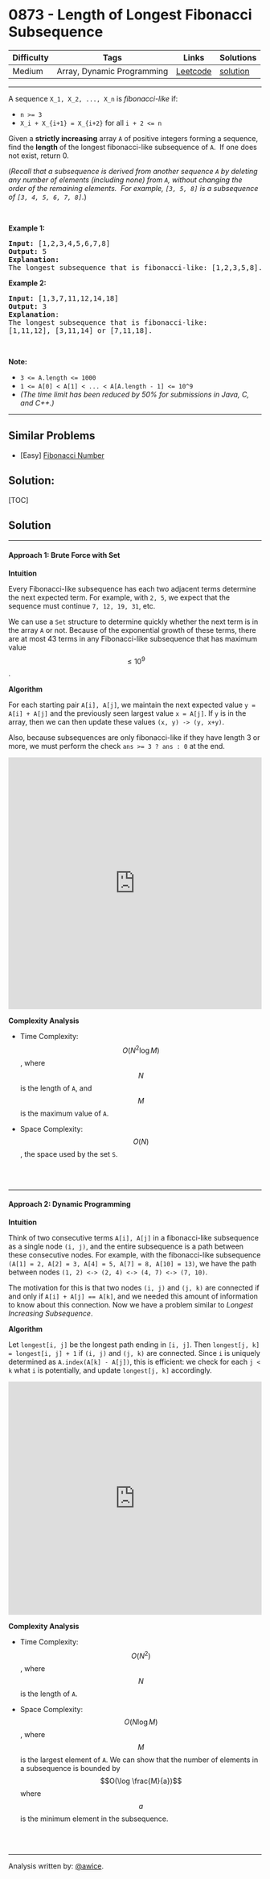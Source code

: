 # 0873 - Length of Longest Fibonacci Subsequence

Difficulty  | Tags | Links | Solutions
----------- | ---- | ----- | -----
Medium | Array, Dynamic Programming | [Leetcode](https://leetcode.com/problems/length-of-longest-fibonacci-subsequence) | [solution](https://leetcode.com/problems/length-of-longest-fibonacci-subsequence/solution/)


-----------

<p>A sequence <code>X_1, X_2, ..., X_n</code>&nbsp;is <em>fibonacci-like</em> if:</p>

<ul>
	<li><code>n &gt;= 3</code></li>
	<li><code>X_i + X_{i+1} = X_{i+2}</code>&nbsp;for all&nbsp;<code>i + 2 &lt;= n</code></li>
</ul>

<p>Given a <b>strictly increasing</b>&nbsp;array&nbsp;<code>A</code> of positive integers forming a sequence, find the <strong>length</strong> of the longest fibonacci-like subsequence of <code>A</code>.&nbsp; If one does not exist, return 0.</p>

<p>(<em>Recall that a subsequence is derived from another sequence <code>A</code> by&nbsp;deleting any number of&nbsp;elements (including none)&nbsp;from <code>A</code>, without changing the order of the remaining elements.&nbsp; For example, <code>[3, 5, 8]</code> is a subsequence of <code>[3, 4, 5, 6, 7, 8]</code>.</em>)</p>

<p>&nbsp;</p>

<ul>
</ul>

<p><strong>Example 1:</strong></p>

<pre>
<strong>Input: </strong>[1,2,3,4,5,6,7,8]
<strong>Output: </strong>5
<strong>Explanation:
</strong>The longest subsequence that is fibonacci-like: [1,2,3,5,8].
</pre>

<p><strong>Example 2:</strong></p>

<pre>
<strong>Input: </strong>[1,3,7,11,12,14,18]
<strong>Output: </strong>3
<strong>Explanation</strong>:
The longest subsequence that is fibonacci-like:
[1,11,12], [3,11,14] or [7,11,18].
</pre>

<p>&nbsp;</p>

<p><strong>Note:</strong></p>

<ul>
	<li><code>3 &lt;= A.length &lt;= 1000</code></li>
	<li><code>1 &lt;= A[0] &lt; A[1] &lt; ... &lt; A[A.length - 1] &lt;= 10^9</code></li>
	<li><em>(The time limit has been reduced by 50% for submissions in Java, C, and C++.)</em></li>
</ul>


-----------


## Similar Problems

- [Easy] [Fibonacci Number](fibonacci-number)




## Solution:

[TOC]

## Solution
---
#### Approach 1: Brute Force with Set

**Intuition**

Every Fibonacci-like subsequence has each two adjacent terms determine the next expected term.  For example, with `2, 5`, we expect that the sequence must continue `7, 12, 19, 31`, etc.

We can use a `Set` structure to determine quickly whether the next term is in the array `A` or not.  Because of the exponential growth of these terms, there are at most 43 terms in any Fibonacci-like subsequence that has maximum value $$\leq 10^9$$.

**Algorithm**

For each starting pair `A[i], A[j]`, we maintain the next expected value `y = A[i] + A[j]` and the previously seen largest value `x = A[j]`.  If `y` is in the array, then we can then update these values `(x, y) -> (y, x+y)`.

Also, because subsequences are only fibonacci-like if they have length 3 or more, we must perform the check `ans >= 3 ? ans : 0` at the end.

<iframe src="https://leetcode.com/playground/HWTGNbV2/shared" frameBorder="0" width="100%" height="500" name="HWTGNbV2"></iframe>

**Complexity Analysis**

* Time Complexity:  $$O(N^2 \log M)$$, where $$N$$ is the length of `A`, and $$M$$ is the maximum value of `A`.

* Space Complexity:  $$O(N)$$, the space used by the set `S`.
<br />
<br />


---
#### Approach 2: Dynamic Programming

**Intuition**

Think of two consecutive terms `A[i], A[j]` in a fibonacci-like subsequence as a single node `(i, j)`, and the entire subsequence is a path between these consecutive nodes.  For example, with the fibonacci-like subsequence `(A[1] = 2, A[2] = 3, A[4] = 5, A[7] = 8, A[10] = 13)`, we have the path between nodes `(1, 2) <-> (2, 4) <-> (4, 7) <-> (7, 10)`.

The motivation for this is that two nodes `(i, j)` and `(j, k)` are connected if and only if `A[i] + A[j] == A[k]`, and we needed this amount of information to know about this connection.  Now we have a problem similar to *Longest Increasing Subsequence*.

**Algorithm**

Let `longest[i, j]` be the longest path ending in `[i, j]`.  Then `longest[j, k] = longest[i, j] + 1` if `(i, j)` and `(j, k)` are connected.  Since `i` is uniquely determined as `A.index(A[k] - A[j])`, this is efficient: we check for each `j < k` what `i` is potentially, and update `longest[j, k]` accordingly.

<iframe src="https://leetcode.com/playground/vEtztLgc/shared" frameBorder="0" width="100%" height="463" name="vEtztLgc"></iframe>

**Complexity Analysis**

* Time Complexity:  $$O(N^2)$$, where $$N$$ is the length of `A`.

* Space Complexity:  $$O(N \log M)$$, where $$M$$ is the largest element of `A`.  We can show that the number of elements in a subsequence is bounded by $$O(\log \frac{M}{a})$$ where $$a$$ is the minimum element in the subsequence.
<br />
<br />


---


Analysis written by: [@awice](https://leetcode.com/awice).
